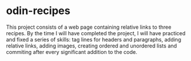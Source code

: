 # odin-recipes
This project consists of a web page containing relative links to three recipes. By the time I will have completed the project, I will have practiced and fixed a series of skills: tag lines for headers and paragraphs, adding relative links, adding images, creating ordered and unordered lists and commiting after every significant addition to the code.